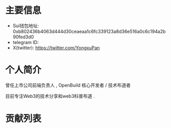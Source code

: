 # 主要信息
- Sui钱包地址: 0xb802436b4063d444d30ceaeaa1c6fc339123a8d36e516a0c6c194a2b90fed3d0
- telegram ID: 
- X(twitter): https://twitter.com/YongxuPan

# 个人简介

曾任上市公司前端负责人 , OpenBuild 核心开发者 / 技术布道者 

目前专注Web3的技术分享和web3科普布道 .

# 贡献列表



